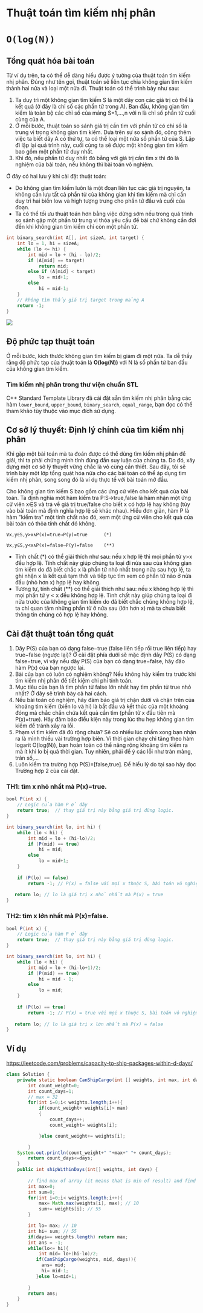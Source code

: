 # Thuật toán tìm kiếm nhị phân

# `O(log(N))`

## Tổng quát hóa bài toán

Từ ví dụ trên, ta có thể dễ dàng hiểu được ý tưởng của thuật toán tìm kiếm nhị phân. Đúng như tên gọi, thuật toán sẽ liên tục chia không gian tìm kiếm thành hai nửa và loại một nửa đi. Thuật toán có thể trình bày như sau:

1. Ta duy trì một không gian tìm kiếm S là một dãy con các giá trị có thể là kết quả (ở đây là chỉ số các phần tử trong A). Ban đầu, không gian tìm kiếm là toàn bộ các chỉ số của mảng S=1,…,n với n là chỉ số phần tử cuối cùng của A.
2. Ở mỗi bước, thuật toán so sánh giá trị cần tìm với phần tử có chỉ số là trung vị trong không gian tìm kiếm. Dựa trên sự so sánh đó, cộng thêm việc ta biết dãy A có thứ tự, ta có thể loại một nửa số phần tử của S. Lặp đi lặp lại quá trình này, cuối cùng ta sẽ được một không gian tìm kiếm bao gồm một phần tử duy nhất.
3. Khi đó, nếu phần tử duy nhất đó bằng với giá trị cần tìm x thì đó là nghiệm của bài toán, nếu không thì bài toán vô nghiệm.

Ở đây có hai lưu ý khi cài đặt thuật toán:

- Do không gian tìm kiếm luôn là một đoạn liên tục các giá trị nguyên, ta không cần lưu tất cả phần tử của không gian khi tìm kiếm mà chỉ cần duy trì hai biến low và high tượng trưng cho phần tử đầu và cuối của đoạn.
- Ta có thể tối ưu thuật toán hơn bằng việc dừng sớm nếu trong quá trình so sánh gặp một phần tử trung vị thỏa yêu cầu đề bài chứ không cần đợi đến khi không gian tìm kiếm chỉ còn một phần tử.

```C++
int binary_search(int A[], int sizeA, int target) {
    int lo = 1, hi = sizeA;
    while (lo <= hi) {
        int mid = lo + (hi - lo)/2;
        if (A[mid] == target)
            return mid;       	
        else if (A[mid] < target)
            lo = mid+1;
        else
            hi = mid-1;
    }
    // không tìm thấy giá trị target trong mảng A
    return -1;
}    	
```

<img src="blog/algorithm/img/binary-search1.png" style="display: block; margin-right: auto; margin-left: auto;">

## Độ phức tạp thuật toán

Ở mỗi bước, kích thước không gian tìm kiếm bị giảm đi một nửa. Ta dễ thấy rằng độ phức tạp của thuật toán là **O(log(N))** với N là số phần tử ban đầu của không gian tìm kiếm.

### Tìm kiếm nhị phân trong thư viện chuẩn STL
C++ Standard Template Library đã cài đặt sẵn tìm kiếm nhị phân bằng các hàm `lower_bound`, `upper_bound`, `binary_search`, `equal_range`, bạn đọc có thể tham khảo tùy thuộc vào mục đích sử dụng.

## Cơ sở lý thuyết: Định lý chính của tìm kiếm nhị phân

Khi gặp một bài toán mà ta đoán được có thể dùng tìm kiếm nhị phân để giải, thì ta phải chứng minh tính đúng đắn suy luận của chúng ta. Do đó, xây dựng một cơ sở lý thuyết vững chắc là vô cùng cần thiết. Sau đây, tôi sẽ trình bày một lớp tổng quát hóa nữa cho các bài toán có thể áp dụng tìm kiếm nhị phân, song song đó là ví dụ thực tế với bài toán mở đầu.

Cho không gian tìm kiếm S bao gồm các ứng cử viên cho kết quả của bài toán. Ta định nghĩa môt hàm kiểm tra P:S→true,false là hàm nhận một ứng cử viên x∈S và trả về giá trị true/false cho biết x có hợp lệ hay không (tùy vào bài toán mà định nghĩa hợp lệ sẽ khác nhau). Hiểu đơn giản, hàm P là hàm "kiểm tra" một tính chất nào đó, xem một ứng cử viên cho kết quả của bài toán có thỏa tính chất đó không.


    ∀x,y∈S,y>x∧P(x)=true⇒P(y)=true      (*)

    ∀x,y∈S,y<x∧P(x)=false⇒P(y)=false    (**)


- Tính chất (*) có thể giải thích như sau: nếu x hợp lệ thì mọi phần tử y>x đều hợp lệ. Tính chất này giúp chúng ta loại đi nửa sau của không gian tìm kiếm do đã biết chắc x là phần tử nhỏ nhất trong nửa sau hợp lệ, ta ghi nhận x là kết quả tạm thời và tiếp tục tìm xem có phần tử nào ở nửa đầu (nhỏ hơn x) hợp lệ hay không.
- Tương tự, tính chất (**) có thể giải thích như sau: nếu x không hợp lệ thì mọi phần tử y < x đều không hợp lệ. Tính chất này giúp chúng ta loại đi nửa trước của không gian tìm kiếm do đã biết chắc chúng không hợp lệ, ta chỉ quan tâm những phần tử ở nửa sau (lớn hơn x) mà ta chưa biết thông tin chúng có hợp lệ hay không.

## Cài đặt thuật toán tổng quát

1. Dãy P(S) của bạn có dạng false−true (false liên tiếp rồi true liên tiếp) hay true−false (ngược lại)? Ở cài đặt phía dưới sẽ mặc định dãy P(S) có dạng false−true, vì vậy nếu dãy P(S) của bạn có dạng true−false, hãy đảo hàm P(x) của bạn ngược lại.
2. Bài của bạn có luôn có nghiệm không? Nếu không hãy kiểm tra trước khi tìm kiếm nhị phân để tiết kiệm chi phí tính toán.
3. Mục tiêu của bạn là tìm phần tử false lớn nhất hay tìm phần tử true nhỏ nhất? Ở đây sẽ trình bày cả hai cách.
4. Nếu bài toán có nghiệm, hãy đảm bảo giá trị chặn dưới và chặn trên của khoảng tìm kiếm (biến lo và hi) là bắt đầu và kết thúc của một khoảng đóng mà chắc chắn chứa kết quả cần tìm (phần tử x đầu tiên mà P(x)=true). Hãy đảm bảo điều kiện này trong lúc thu hẹp không gian tìm kiếm để tránh xảy ra lỗi.
5. Phạm vi tìm kiếm đã đủ rộng chưa? Sẽ có nhiều lúc chấm xong bạn nhận ra là mình thiếu vài trường hợp biên. Vì thời gian chạy chỉ tăng theo hàm logarit O(log(N)), bạn hoàn toàn có thể nâng rộng khoảng tìm kiếm ra mà ít khi lo bị quá thời gian. Tuy nhiên, phải để ý các lỗi như tràn mảng, tràn số,…
6. Luôn kiểm tra trường hợp P(S)=[false,true]. Để hiểu lý do tại sao hãy đọc Trường hợp 2 của cài đặt.

### **TH1: tìm x nhỏ nhất mà P(x)=true.**

```java
bool P(int x) {
    // Logic của hàm P ở đây
    return true;  // thay giá trị này bằng giá trị đúng logic.
}

int binary_search(int lo, int hi) {
    while (lo < hi) {
        int mid = lo + (hi-lo)/2;
        if (P(mid) == true)
            hi = mid;
        else
            lo = mid+1;
    }
  	
    if (P(lo) == false)
        return -1; // P(x) = false với mọi x thuộc S, bài toán vô nghiệm.
  	
   return lo; // lo là giá trị x nhỏ nhất mà P(x) = true
}
```

### **TH2: tìm x lớn nhất mà P(x)=false.**

```java
bool P(int x) {
    // Logic của hàm P ở đây
    return true;  // thay giá trị này bằng giá trị đúng logic.
}

int binary_search(int lo, int hi) {
    while (lo < hi) {
        int mid = lo + (hi-lo+1)/2;
        if (P(mid) == true)
            hi = mid - 1;
        else
            lo = mid;
    }
  	
    if (P(lo) == true)
        return -1; // P(x) = true với mọi x thuộc S, bài toán vô nghiệm.
  	
   return lo; // lo là giá trị x lớn nhất mà P(x) = false
}
```


## Ví dụ

https://leetcode.com/problems/capacity-to-ship-packages-within-d-days/


```java
class Solution {
    private static boolean CanShipCargo(int [] weights, int max, int days){
        int count_weight=0;
        int count_days=1;
        // max = 32
        for(int i=0;i< weights.length;i++){
            if(count_weight+ weights[i]> max)
            {
                count_days++;
                count_weight= weights[i];

            }else count_weight+= weights[i];

        }
    System.out.println(count_weight+" "+max+" "+ count_days);
        return count_days<=days;
    }
    public int shipWithinDays(int[] weights, int days) {
        
        // find max of array (it means that is min of result) and find sum (min of result)
        int max=0;
        int sum=0;
        for(int i=0;i< weights.length;i++){
            max= Math.max(weights[i], max); // 10
            sum+= weights[i]; // 55
        }

        int lo= max; // 10
        int hi= sum; // 55
        if(days== weights.length) return max;
        int ans = -1;
        while(lo<= hi){
            int mid= lo+(hi-lo)/2;
           if(CanShipCargo(weights, mid, days)){
             ans= mid;
             hi= mid-1;
           }else lo=mid+1;
          
        }
        return ans;
    }
}
```


